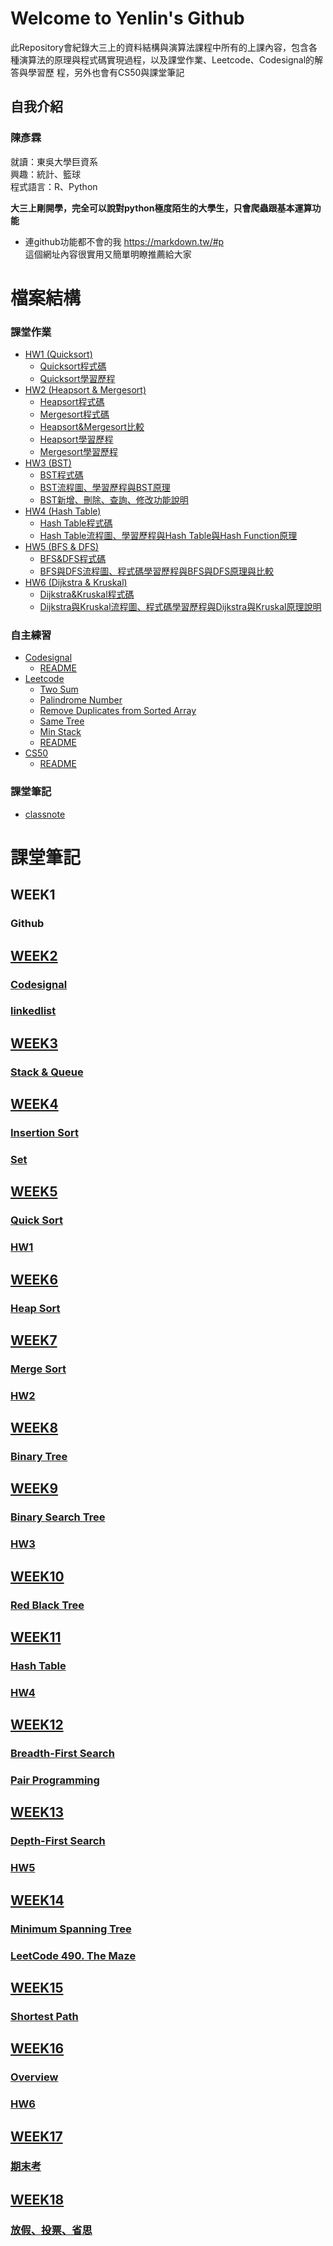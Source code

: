 # Welcome to Yenlin's Github

此Repository會紀錄大三上的資料結構與演算法課程中所有的上課內容，包含各種演算法的原理與程式碼實現過程，以及課堂作業、Leetcode、Codesignal的解答與學習歷
程，另外也會有CS50與課堂筆記

## 自我介紹
### 陳彥霖
就讀：東吳大學巨資系</br>
興趣：統計、籃球</br>
程式語言：R、Python</br>

**大三上剛開學，完全可以說對python極度陌生的大學生，只會爬蟲跟基本運算功能**

* 連github功能都不會的我
https://markdown.tw/#p  </br>
這個網址內容很實用又簡單明瞭推薦給大家


# 檔案結構
### 課堂作業
- [HW1 (Quicksort)](HW1)
  - [Quicksort程式碼](/HW1/quicksort_06170233.py)
  - [Quicksort學習歷程](/HW1/quicksort流程圖與學習歷程.md)
- [HW2 (Heapsort & Mergesort)](HW2)
  - [Heapsort程式碼](/HW2/heap_sort_06170233.py)
  - [Mergesort程式碼](/HW2/merge_sort_06170233.py)
  - [Heapsort&Mergesort比較](/HW2/merge%20sort%26%20heap%20sort%20之比較.md)
  - [Heapsort學習歷程](/HW2/heap_sort流程圖、學習歷程.md)
  - [Mergesort學習歷程](/HW2/merge_sort流程圖、學習歷程.md)
- [HW3 (BST)](HW3)
  - [BST程式碼](/HW3/binary_search_tree_06170233.py)
  - [BST流程圖、學習歷程與BST原理](/HW3/Binary%20Search%20Tree%20流程圖、學習歷程與BST原理.md)
  - [BST新增、刪除、查詢、修改功能說明](/HW3/Binary%20Search%20Tree%20新增、刪除、查詢、修改功能說明.md)
- [HW4 (Hash Table)](HW4)
  - [Hash Table程式碼](/HW4/hash_table_06170233.py)
  - [Hash Table流程圖、學習歷程與Hash Table與Hash Function原理](/HW4/Hash%20Table%20流程圖、學習歷程、原理.md)
- [HW5 (BFS & DFS)](HW5)
  - [BFS&DFS程式碼](/HW5/BFS_06170233.py)
  - [BFS與DFS流程圖、程式碼學習歷程與BFS與DFS原理與比較](/HW5/BFS與DFS流程圖、程式碼學習歷程與BFS與DFS原理與比較.md)
- [HW6 (Dijkstra & Kruskal)](HW6)
  - [Dijkstra&Kruskal程式碼](/HW6/Dijkstra_06170233.py)
  - [Dijkstra與Kruskal流程圖、程式碼學習歷程與Dijkstra與Kruskal原理說明](/HW6/Dijkstra與Kruskal流程圖、程式碼學習歷程與Dijkstra與Kruskal原理說明.md)

### 自主練習
- [Codesignal](codesignal)
  - [README](/codesignal/README.md)
- [Leetcode](leetcode)
  - [Two Sum](/Leetcode/1_Two%20Sum_06170133.py)
  - [Palindrome Number](/Leetcode/9_Palindrome%20Number_06170133.py)
  - [Remove Duplicates from Sorted Array](/Leetcode/26_Remove%20Duplicates%20from%20Sorted%20Array_06170133.py)
  - [Same Tree](/Leetcode/100_Same%20Tree_06170133.py)
  - [Min Stack](/Leetcode/155_Min%20Stack_06170133.py)
  - [README](/Leetcode/README.md)
- [CS50](CS50)
  - [README](/CS50/README.md)

### 課堂筆記
- [classnote](classnote)



# 課堂筆記
## WEEK1
### Github<a href='https://github.com/yen880405/yenlin/blob/master/classnote/github.md'>
## WEEK2
### Codesignal<a href='https://github.com/yen880405/yenlin/tree/master/codesignal'>
### linkedlist<a href='https://github.com/yen880405/yenlin/blob/master/classnote/linkedlist.md'>
## WEEK3
### Stack & Queue<a href='https://github.com/yen880405/yenlin/blob/master/classnote/stack%26queue.md'>
## WEEK4
### Insertion Sort<a href='https://github.com/yen880405/yenlin/blob/master/classnote/insertion_sort.md'>
### Set<a href='https://github.com/yen880405/yenlin/blob/master/classnote/set.md'>
## WEEK5
### Quick Sort<a href='https://github.com/yen880405/yenlin/blob/master/HW1/quicksort%E6%B5%81%E7%A8%8B%E5%9C%96%E8%88%87%E5%AD%B8%E7%BF%92%E6%AD%B7%E7%A8%8B.md'>
### HW1<a href='https://github.com/yen880405/yenlin/tree/master/HW1'>
## WEEK6
### Heap Sort<a href='https://github.com/yen880405/yenlin/blob/master/HW2/heap_sort%E6%B5%81%E7%A8%8B%E5%9C%96%E3%80%81%E5%AD%B8%E7%BF%92%E6%AD%B7%E7%A8%8B.md'>
## WEEK7
### Merge Sort<a href='https://github.com/yen880405/yenlin/blob/master/HW2/merge_sort%E6%B5%81%E7%A8%8B%E5%9C%96%E3%80%81%E5%AD%B8%E7%BF%92%E6%AD%B7%E7%A8%8B.md'>
### HW2<a href='https://github.com/yen880405/yenlin/tree/master/HW2'>
## WEEK8
### Binary Tree<a href='https://github.com/yen880405/yenlin/blob/master/HW3/Binary%20Search%20Tree%20%E6%96%B0%E5%A2%9E%E3%80%81%E5%88%AA%E9%99%A4%E3%80%81%E6%9F%A5%E8%A9%A2%E3%80%81%E4%BF%AE%E6%94%B9%E5%8A%9F%E8%83%BD%E8%AA%AA%E6%98%8E.md'>
## WEEK9
### Binary Search Tree<a href='https://github.com/yen880405/yenlin/blob/master/HW3/Binary%20Search%20Tree%20%E6%B5%81%E7%A8%8B%E5%9C%96%E3%80%81%E5%AD%B8%E7%BF%92%E6%AD%B7%E7%A8%8B%E8%88%87BST%E5%8E%9F%E7%90%86.md'>
### HW3<a href='https://github.com/yen880405/yenlin/tree/master/HW3'>
## WEEK10
### Red Black Tree<a href='https://github.com/yen880405/yenlin/blob/master/classnote/red_black_tree.md'>
## WEEK11
### Hash Table<a href='https://github.com/yen880405/yenlin/blob/master/HW4/Hash%20Table%20%E6%B5%81%E7%A8%8B%E5%9C%96%E3%80%81%E5%AD%B8%E7%BF%92%E6%AD%B7%E7%A8%8B%E3%80%81%E5%8E%9F%E7%90%86.md'>
### HW4<a href='https://github.com/yen880405/yenlin/tree/master/HW4'>
## WEEK12
### Breadth-First Search<a href='https://github.com/yen880405/yenlin/blob/master/HW5/BFS%E8%88%87DFS%E6%B5%81%E7%A8%8B%E5%9C%96%E3%80%81%E7%A8%8B%E5%BC%8F%E7%A2%BC%E5%AD%B8%E7%BF%92%E6%AD%B7%E7%A8%8B%E8%88%87BFS%E8%88%87DFS%E5%8E%9F%E7%90%86%E8%88%87%E6%AF%94%E8%BC%83.md'>
### Pair Programming<a href='https://www.youtube.com/watch?v=vgkahOzFH2Q&feature=youtu.be'>
## WEEK13
### Depth-First Search<a href='https://github.com/yen880405/yenlin/blob/master/HW5/BFS%E8%88%87DFS%E6%B5%81%E7%A8%8B%E5%9C%96%E3%80%81%E7%A8%8B%E5%BC%8F%E7%A2%BC%E5%AD%B8%E7%BF%92%E6%AD%B7%E7%A8%8B%E8%88%87BFS%E8%88%87DFS%E5%8E%9F%E7%90%86%E8%88%87%E6%AF%94%E8%BC%83.md'>
### HW5<a href='https://github.com/yen880405/yenlin/tree/master/HW5'>
## WEEK14
### Minimum Spanning Tree<a href='https://github.com/yen880405/yenlin/blob/master/HW6/Dijkstra%E8%88%87Kruskal%E6%B5%81%E7%A8%8B%E5%9C%96%E3%80%81%E7%A8%8B%E5%BC%8F%E7%A2%BC%E5%AD%B8%E7%BF%92%E6%AD%B7%E7%A8%8B%E8%88%87Dijkstra%E8%88%87Kruskal%E5%8E%9F%E7%90%86%E8%AA%AA%E6%98%8E.md'>
### LeetCode 490. The Maze<a href='https://leetcode.com/articles/the-maze/'>
## WEEK15
### Shortest Path<a href='https://github.com/yen880405/yenlin/blob/master/HW6/Dijkstra%E8%88%87Kruskal%E6%B5%81%E7%A8%8B%E5%9C%96%E3%80%81%E7%A8%8B%E5%BC%8F%E7%A2%BC%E5%AD%B8%E7%BF%92%E6%AD%B7%E7%A8%8B%E8%88%87Dijkstra%E8%88%87Kruskal%E5%8E%9F%E7%90%86%E8%AA%AA%E6%98%8E.md'>
## WEEK16
### Overview
### HW6<a href='https://github.com/yen880405/yenlin/tree/master/HW6'>
## WEEK17
### 期末考
## WEEK18
### 放假、投票、省思
